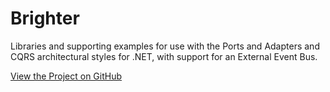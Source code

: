 # Brighter

Libraries and supporting examples for use with the Ports and Adapters
and CQRS architectural styles for .NET, with support for an External Event Bus.

[View the Project on GitHub](https://github.com/BrighterCommand)

